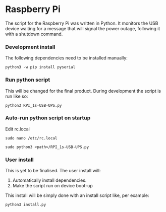 # Raspberry Pi
The script for the Raspberry Pi was written in Python. It monitors the USB device waiting for a message that will signal the power outage, following it with a shutdown command.

### Development install
The following dependencies need to be installed manually:
```shell
python3 -w pip install pyserial
```
### Run python script
This will be changed for the final product. During development the script is run like so:
```shell
python3 RPI_1s-USB-UPS.py
```
### Auto-run python script on startup
Edit rc.local 
```shell
sudo nano /etc/rc.local
```
```shell
sudo python3 <path>/RPI_1s-USB-UPS.py
```
### User install
This is yet to be finalised. The user install will:
1. Automatically install dependencies.
2. Make the script run on device boot-up

This install will be simply done with an install script like, per example:
```shell
python3 install.py
```
